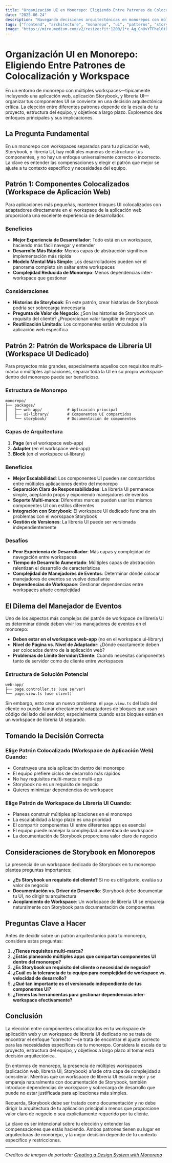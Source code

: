 ```yaml
---
title: "Organización UI en Monorepo: Eligiendo Entre Patrones de Colocalización y Workspace"
date: "2025-06-24"
description: "Navegando decisiones arquitectónicas en monorepos con múltiples workspaces: cuándo colocar componentes UI en tu aplicación web versus separarlos en librerías UI dedicadas."
tags: ["frontend", "architecture", "monorepo", "ui", "patterns", "storybook", "workspaces"]
image: "https://miro.medium.com/v2/resize:fit:1200/1*e_Aq_GnUvYTFhel0tDT_OQ.jpeg"
---
```


# Organización UI en Monorepo: Eligiendo Entre Patrones de Colocalización y Workspace

En un entorno de monorepo con múltiples workspaces—típicamente incluyendo una aplicación web, aplicación Storybook, y librería UI—organizar tus componentes UI se convierte en una decisión arquitectónica crítica. La elección entre diferentes patrones depende de la escala de tu proyecto, estructura del equipo, y objetivos a largo plazo. Exploremos dos enfoques principales y sus implicaciones.

## La Pregunta Fundamental

En un monorepo con workspaces separados para tu aplicación web, Storybook, y librería UI, hay múltiples maneras de estructurar tus componentes, y no hay un enfoque universalmente correcto o incorrecto. La clave es entender las compensaciones y elegir el patrón que mejor se ajuste a tu contexto específico y necesidades del equipo.

## Patrón 1: Componentes Colocalizados (Workspace de Aplicación Web)

Para aplicaciones más pequeñas, mantener bloques UI colocalizados con adaptadores directamente en el workspace de la aplicación web proporciona una excelente experiencia de desarrollador.

### Beneficios
- **Mejor Experiencia de Desarrollador**: Todo está en un workspace, haciendo más fácil navegar y entender
- **Desarrollo Más Rápido**: Menos capas de abstracción significan implementación más rápida
- **Modelo Mental Más Simple**: Los desarrolladores pueden ver el panorama completo sin saltar entre workspaces
- **Complejidad Reducida de Monorepo**: Menos dependencias inter-workspace que gestionar

### Consideraciones
- **Historias de Storybook**: En este patrón, crear historias de Storybook podría ser sobrecarga innecesaria
- **Pregunta de Valor de Negocio**: ¿Son las historias de Storybook un requisito del cliente? ¿Proporcionan valor tangible de negocio?
- **Reutilización Limitada**: Los componentes están vinculados a la aplicación web específica

## Patrón 2: Patrón de Workspace de Librería UI (Workspace UI Dedicado)

Para proyectos más grandes, especialmente aquellos con requisitos multi-marca o múltiples aplicaciones, separar toda la UI en su propio workspace dentro del monorepo puede ser beneficioso.

### Estructura de Monorepo
```
monorepo/
├── packages/
│   ├── web-app/           # Aplicación principal
│   ├── ui-library/        # Componentes UI compartidos
│   └── storybook/         # Documentación de componentes
```

### Capas de Arquitectura
1. **Page** (en el workspace web-app)
2. **Adapter** (en el workspace web-app)
3. **Block** (en el workspace ui-library)

### Beneficios
- **Mejor Escalabilidad**: Los componentes UI pueden ser compartidos entre múltiples aplicaciones dentro del monorepo
- **Separación Clara de Responsabilidades**: La librería UI permanece simple, aceptando props y exponiendo manejadores de eventos
- **Soporte Multi-marca**: Diferentes marcas pueden usar los mismos componentes UI con estilos diferentes
- **Integración con Storybook**: El workspace UI dedicado funciona sin problemas con el workspace Storybook
- **Gestión de Versiones**: La librería UI puede ser versionada independientemente

### Desafíos
- **Peor Experiencia de Desarrollador**: Más capas y complejidad de navegación entre workspaces
- **Tiempo de Desarrollo Aumentado**: Múltiples capas de abstracción ralentizan el desarrollo de características
- **Complejidad de Manejadores de Eventos**: Determinar dónde colocar manejadores de eventos se vuelve desafiante
- **Dependencias de Workspace**: Gestionar dependencias entre workspaces añade complejidad

## El Dilema del Manejador de Eventos

Uno de los aspectos más complejos del patrón de workspace de librería UI es determinar dónde deben vivir los manejadores de eventos en el monorepo:

- **Deben estar en el workspace web-app** (no en el workspace ui-library)
- **Nivel de Página vs. Nivel de Adaptador**: ¿Dónde exactamente deben ser colocados dentro de la aplicación web?
- **Problemas de Límite Servidor/Cliente**: Cuando necesitas componentes tanto de servidor como de cliente entre workspaces

### Estructura de Solución Potencial
```
web-app/
├── page.controller.ts (use server)
└── page.view.ts (use client)
```

Sin embargo, esto crea un nuevo problema: el `page.view.ts` del lado del cliente no puede llamar directamente adaptadores de bloques que usan código del lado del servidor, especialmente cuando esos bloques están en un workspace de librería UI separado.

## Tomando la Decisión Correcta

### Elige Patrón Colocalizado (Workspace de Aplicación Web) Cuando:
- Construyes una sola aplicación dentro del monorepo
- El equipo prefiere ciclos de desarrollo más rápidos
- No hay requisitos multi-marca o multi-app
- Storybook no es un requisito de negocio
- Quieres minimizar dependencias de workspace

### Elige Patrón de Workspace de Librería UI Cuando:
- Planeas construir múltiples aplicaciones en el monorepo
- La escalabilidad a largo plazo es una prioridad
- El compartir componentes UI entre diferentes apps es esencial
- El equipo puede manejar la complejidad aumentada de workspace
- La documentación de Storybook proporciona valor claro de negocio

## Consideraciones de Storybook en Monorepos

La presencia de un workspace dedicado de Storybook en tu monorepo plantea preguntas importantes:

- **¿Es Storybook un requisito del cliente?** Si no es obligatorio, evalúa su valor de negocio
- **Documentación vs. Driver de Desarrollo**: Storybook debe documentar tu UI, no dirigir tu arquitectura
- **Acoplamiento de Workspace**: Un workspace de librería UI se empareja naturalmente con Storybook para documentación de componentes

## Preguntas Clave a Hacer

Antes de decidir sobre un patrón arquitectónico para tu monorepo, considera estas preguntas:

1. **¿Tienes requisitos multi-marca?**
2. **¿Estás planeando múltiples apps que compartan componentes UI dentro del monorepo?**
3. **¿Es Storybook un requisito del cliente o necesidad de negocio?**
4. **¿Cuál es la tolerancia de tu equipo para complejidad de workspace vs. velocidad de desarrollo?**
5. **¿Qué tan importante es el versionado independiente de tus componentes UI?**
6. **¿Tienes las herramientas para gestionar dependencias inter-workspace efectivamente?**

## Conclusión

La elección entre componentes colocalizados en tu workspace de aplicación web y un workspace de librería UI dedicado no se trata de encontrar el enfoque "correcto"—se trata de encontrar el ajuste correcto para las necesidades específicas de tu monorepo. Considera la escala de tu proyecto, estructura del equipo, y objetivos a largo plazo al tomar esta decisión arquitectónica.

En entornos de monorepo, la presencia de múltiples workspaces (aplicación web, librería UI, Storybook) añade otra capa de complejidad a considerar. Mientras que un workspace de librería UI escala mejor y se empareja naturalmente con documentación de Storybook, también introduce dependencias de workspace y sobrecarga de desarrollo que puede no estar justificada para aplicaciones más simples.

Recuerda, Storybook debe ser tratado como documentación y no debe dirigir la arquitectura de tu aplicación principal a menos que proporcione valor claro de negocio o sea explícitamente requerido por tu cliente.

La clave es ser intencional sobre tu elección y entender las compensaciones que estás haciendo. Ambos patrones tienen su lugar en arquitecturas de monorepo, y la mejor decisión depende de tu contexto específico y restricciones.

---

*Créditos de imagen de portada: [Creating a Design System with Monorepo](https://medium.com/loftbr/creating-a-design-system-with-monorepo-bc18e055fb3c)*